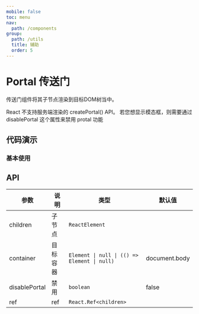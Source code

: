```yaml
---
mobile: false
toc: menu
nav:
  path: /components
group:
  path: /utils
  title: 辅助
  order: 5
---
```

# Portal 传送门

传送门组件将其子节点渲染到目标DOM树当中。


<Alert type="warning">
   React 不支持服务端渲染的 createPortal() API。 若您想显示模态框，则需要通过 disablePortal 这个属性来禁用 protal 功能
</Alert>

## 代码演示

### 基本使用

<code src="./demo/demo1.tsx"></code>



## API


| 参数	|说明	|类型	|默认值
| --- | --- | --- | ---
| children | 子节点 | `ReactElement` |
| container | 目标容器 | `Element \| null \| (() => Element \| null)` | document.body
| disablePortal | 禁用 | `boolean` | false
| ref | ref | `React.Ref<children>` |



